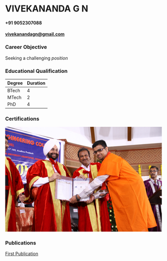 # VIVEKANANDA G N
#### +91 9052307088
#### vivekanandagn@gmail.com

### Career Objective
Seeking a challenging *position*

### **Educational Qualification**

Degree | Duration
---|---
BTech|4
MTech|2
PhD|4

### Certifications
![Certificate](/IMG_3264.JPG)

### Publications
[First Publication](https://link.springer.com/article/10.1007/s11042-019-7260-x)
 
